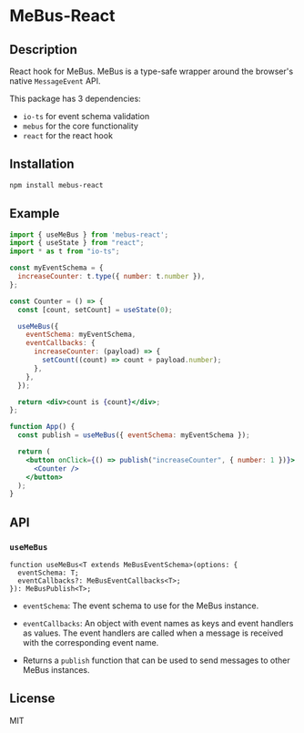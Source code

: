 # MeBus-React

## Description

React hook for MeBus. MeBus is a type-safe wrapper around the browser's native `MessageEvent` API.

This package has 3 dependencies:
- `io-ts` for event schema validation
- `mebus` for the core functionality
- `react` for the react hook

## Installation

```bash
npm install mebus-react
```

## Example

```jsx
import { useMeBus } from 'mebus-react';
import { useState } from "react";
import * as t from "io-ts";

const myEventSchema = {
  increaseCounter: t.type({ number: t.number }),
};

const Counter = () => {
  const [count, setCount] = useState(0);

  useMeBus({
    eventSchema: myEventSchema,
    eventCallbacks: {
      increaseCounter: (payload) => {
        setCount((count) => count + payload.number);
      },
    },
  });

  return <div>count is {count}</div>;
};

function App() {
  const publish = useMeBus({ eventSchema: myEventSchema });

  return (
    <button onClick={() => publish("increaseCounter", { number: 1 })}>
      <Counter />
    </button>
  );
}
```

## API

### `useMeBus`

```tsx
function useMeBus<T extends MeBusEventSchema>(options: {
  eventSchema: T;
  eventCallbacks?: MeBusEventCallbacks<T>;
}): MeBusPublish<T>;
```

- `eventSchema`: The event schema to use for the MeBus instance.

- `eventCallbacks`: An object with event names as keys and event handlers as values. The event handlers are called when a message is received with the corresponding event name.

- Returns a `publish` function that can be used to send messages to other MeBus instances.

## License

MIT



